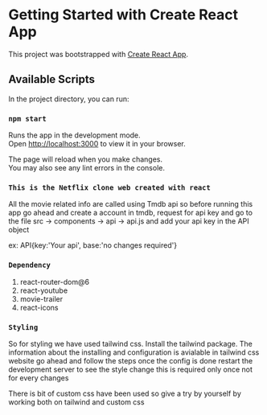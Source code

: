 # Getting Started with Create React App

This project was bootstrapped with [Create React App](https://github.com/facebook/create-react-app).

## Available Scripts

In the project directory, you can run:

### `npm start`

Runs the app in the development mode.\
Open [http://localhost:3000](http://localhost:3000) to view it in your browser.

The page will reload when you make changes.\
You may also see any lint errors in the console.

### `This is the Netflix clone web created with react`

All the movie related info are called using Tmdb api so before running this app
go ahead and create a account in tmdb, request for api key and go to the file
src -> components -> api -> api.js and add your api key in the API object

ex: API{key:'Your api', base:'no changes required'}

### `Dependency`

1. react-router-dom@6
2. react-youtube
3. movie-trailer
4. react-icons

### `Styling`

So for styling we have used tailwind css. Install the tailwind package. The information about the installing and configuration is avialable in tailwind css website go ahead and follow the steps once the config is done restart the development server to see the style change this is required only once not for every changes

There is bit of custom css have been used so give a try by yourself by working both on tailwind and custom css

